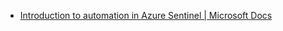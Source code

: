 - [Introduction to automation in Azure Sentinel | Microsoft Docs](https://docs.microsoft.com/en-us/azure/sentinel/automation-in-azure-sentinel)

